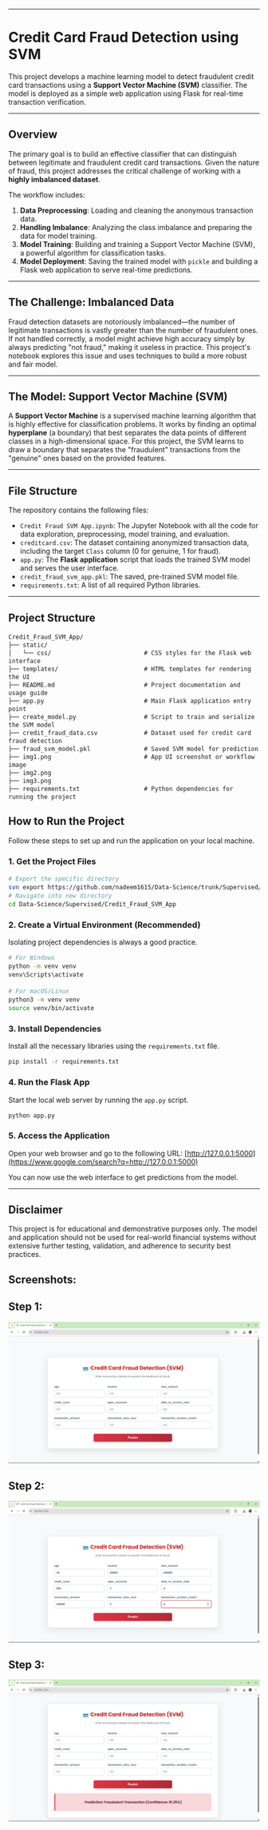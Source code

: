 
-----

# Credit Card Fraud Detection using SVM

This project develops a machine learning model to detect fraudulent credit card transactions using a **Support Vector Machine (SVM)** classifier. The model is deployed as a simple web application using Flask for real-time transaction verification. 

-----

## Overview

The primary goal is to build an effective classifier that can distinguish between legitimate and fraudulent credit card transactions. Given the nature of fraud, this project addresses the critical challenge of working with a **highly imbalanced dataset**.

The workflow includes:

1.  **Data Preprocessing**: Loading and cleaning the anonymous transaction data.
2.  **Handling Imbalance**: Analyzing the class imbalance and preparing the data for model training.
3.  **Model Training**: Building and training a Support Vector Machine (SVM), a powerful algorithm for classification tasks.
4.  **Model Deployment**: Saving the trained model with `pickle` and building a Flask web application to serve real-time predictions.

-----

## The Challenge: Imbalanced Data

Fraud detection datasets are notoriously imbalanced—the number of legitimate transactions is vastly greater than the number of fraudulent ones. If not handled correctly, a model might achieve high accuracy simply by always predicting "not fraud," making it useless in practice. This project's notebook explores this issue and uses techniques to build a more robust and fair model.

-----

## The Model: Support Vector Machine (SVM)

A **Support Vector Machine** is a supervised machine learning algorithm that is highly effective for classification problems. It works by finding an optimal **hyperplane** (a boundary) that best separates the data points of different classes in a high-dimensional space. For this project, the SVM learns to draw a boundary that separates the "fraudulent" transactions from the "genuine" ones based on the provided features.

-----

## File Structure

The repository contains the following files:

  * `Credit Fraud SVM App.ipynb`: The Jupyter Notebook with all the code for data exploration, preprocessing, model training, and evaluation.
  * `creditcard.csv`: The dataset containing anonymized transaction data, including the target `Class` column (0 for genuine, 1 for fraud).
  * `app.py`: The **Flask application** script that loads the trained SVM model and serves the user interface.
  * `credit_fraud_svm_app.pkl`: The saved, pre-trained SVM model file.
  * `requirements.txt`: A list of all required Python libraries.

-----

##  Project Structure
```
Credit_Fraud_SVM_App/
├── static/
│   └── css/                          # CSS styles for the Flask web interface
├── templates/                        # HTML templates for rendering the UI
├── README.md                         # Project documentation and usage guide
├── app.py                            # Main Flask application entry point
├── create_model.py                   # Script to train and serialize the SVM model
├── credit_fraud_data.csv             # Dataset used for credit card fraud detection
├── fraud_svm_model.pkl               # Saved SVM model for prediction
├── img1.png                          # App UI screenshot or workflow image
├── img2.png
├── img3.png
├── requirements.txt                  # Python dependencies for running the project
```

## How to Run the Project

Follow these steps to set up and run the application on your local machine.

### 1\. Get the Project Files

```bash
# Export the specific directory
svn export https://github.com/nadeem1615/Data-Science/trunk/Supervised/Credit_Fraud_SVM_App
# Navigate into new directory
cd Data-Science/Supervised/Credit_Fraud_SVM_App
```

### 2\. Create a Virtual Environment (Recommended)

Isolating project dependencies is always a good practice.

```bash
# For Windows
python -m venv venv
venv\Scripts\activate

# For macOS/Linux
python3 -m venv venv
source venv/bin/activate
```

### 3\. Install Dependencies

Install all the necessary libraries using the `requirements.txt` file.

```bash
pip install -r requirements.txt
```

### 4\. Run the Flask App

Start the local web server by running the `app.py` script.

```bash
python app.py
```

### 5\. Access the Application

Open your web browser and go to the following URL:
[http://127.0.0.1:5000](https://www.google.com/search?q=http://127.0.0.1:5000)

You can now use the web interface to get predictions from the model.

-----

## Disclaimer

This project is for educational and demonstrative purposes only. The model and application should not be used for real-world financial systems without extensive further testing, validation, and adherence to security best practices.


## Screenshots:

## Step 1:
![General interface](img1.png)
## Step 2:
![Filling in the details](img2.png)
## Step 3:
![Final predicted result](img3.png)